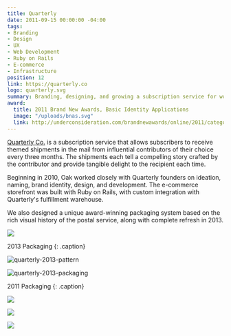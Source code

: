 ```yaml
---
title: Quarterly
date: 2011-09-15 00:00:00 -04:00
tags:
- Branding
- Design
- UX
- Web Development
- Ruby on Rails
- E-commerce
- Infrastructure
position: 12
link: https://quarterly.co
logo: quarterly.svg
summary: Branding, designing, and growing a subscription service for wonderful things.
award:
  title: 2011 Brand New Awards, Basic Identity Applications
  image: "/uploads/bnas.svg"
  link: http://underconsideration.com/brandnewawards/online/2011/category/professional/basic-identity-applications/
---
```


[Quarterly Co.](http://quarterly.co) is a subscription service that allows subscribers to receive themed shipments in the mail from influential contributors of their choice every three months. The shipments each tell a compelling story crafted by the contributor and provide tangible delight to the recipient each time.

Beginning in 2010, Oak worked closely with Quarterly founders on ideation, naming, brand identity, design, and development. The e-commerce storefront was built with Ruby on Rails, with custom integration with Quarterly's fulfillment warehouse.

We also designed a unique award-winning packaging system based on the rich visual history of the postal service, along with complete refresh in 2013.

![](/uploads/quarterly-1.jpg)

2013 Packaging
{: .caption}

![quarterly-2013-pattern](/uploads/quarterly-2013-pattern.png)

![quarterly-2013-packaging](/uploads/quarterly-2013-packaging.png)

2011 Packaging
{: .caption}

![](/uploads/quarterly-2.jpg)

![](/uploads/quarterly-3.jpg)

![](/uploads/quarterly-4.jpg)